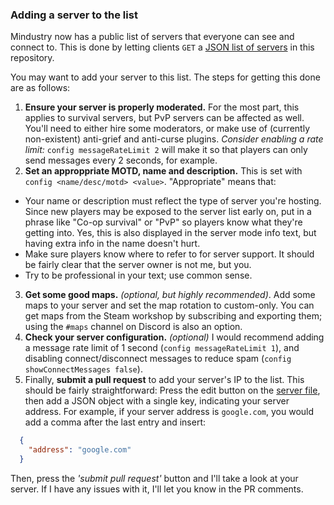 ### Adding a server to the list

Mindustry now has a public list of servers that everyone can see and connect to. 
This is done by letting clients `GET` a [JSON list of servers](https://github.com/Anuken/Mindustry/blob/master/servers.json) in this repository.

You may want to add your server to this list. The steps for getting this done are as follows:

1. **Ensure your server is properly moderated.** For the most part, this applies to survival servers, but PvP servers can be affected as well.
You'll need to either hire some moderators, or make use of (currently non-existent) anti-grief and anti-curse plugins. 
*Consider enabling a rate limit:* `config messageRateLimit 2` will make it so that players can only send messages every 2 seconds, for example.
2. **Set an approppriate MOTD, name and description.** This is set with `config <name/desc/motd> <value>`. "Appropriate" means that:
  - Your name or description must reflect the type of server you're hosting. 
  Since new players may be exposed to the server list early on, put in a phrase like "Co-op survival" or "PvP" so players know what they're getting into. Yes, this is also displayed in the server mode info text, but having extra info in the name doesn't hurt.
  - Make sure players know where to refer to for server support. It should be fairly clear that the server owner is not me, but you.
  - Try to be professional in your text; use common sense.
3. **Get some good maps.** *(optional, but highly recommended)*. Add some maps to your server and set the map rotation to custom-only. You can get maps from the Steam workshop by subscribing and exporting them; using the `#maps` channel on Discord is also an option.
4. **Check your server configuration.** *(optional)* I would recommend adding a message rate limit of 1 second (`config messageRateLimit 1`), and disabling connect/disconnect messages to reduce spam (`config showConnectMessages false`).
5. Finally, **submit a pull request** to add your server's IP to the list. 
This should be fairly straightforward: Press the edit button on the [server file](https://github.com/Anuken/Mindustry/blob/master/servers.json), then add a JSON object with a single key, indicating your server address.
For example, if your server address is `google.com`, you would add a comma after the last entry and insert:
```json
  {
    "address": "google.com"
  }
```
Then, press the *'submit pull request'* button and I'll take a look at your server. If I have any issues with it, I'll let you know in the PR comments.
